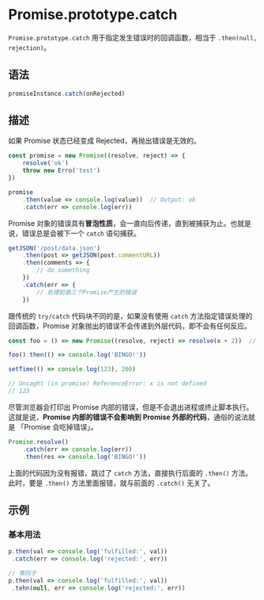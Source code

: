 # Promise.prototype.catch

`Promise.prototype.catch` 用于指定发生错误时的回调函数，相当于 `.then(null, rejection)`。

## 语法

```js
promiseInstance.catch(onRejected)
```

## 描述

如果 Promise 状态已经变成 Rejected，再抛出错误是无效的。

```js
const promise = new Promise((resolve, reject) => {
    resolve('ok')
    throw new Erro('test')
})

promise
	.then(value => console.log(value))  // Output: ok
	.catch(err => console.log(err))
```

Promise 对象的错误具有**冒泡性质**，会一直向后传递，直到被捕获为止。也就是说，错误总是会被下一个 `catch` 语句捕获。

```js
getJSON('/post/data.json')
	.then(post => getJSON(post.commentURL))
    .then(comments => {
    	// do something
	})
    .catch(err => {
    	// 处理前面三个Promise产生的错误
	})
```

跟传统的 `try/catch` 代码块不同的是，如果没有使用 `catch` 方法指定错误处理的回调函数，Promise 对象抛出的错误不会传递到外层代码，即不会有任何反应。

```js
const foo = () => new Promise((resolve, reject) => resolve(x + 2))	// x 未声明

foo().then(() => console.log('BINGO!'))

setTime(() => console.log(123), 200)

// Uncaght (in promise) ReferenceError: x is not defined
// 123
```

尽管浏览器会打印出 Promise 内部的错误，但是不会退出进程或终止脚本执行。这就是说，**Promise 内部的错误不会影响到 Promise 外部的代码**，通俗的说法就是 「Promise 会吃掉错误」。

```js
Promise.resolve()
	.catch(err => console.log(err))
	.then(res => console.log('BINGO!'))
```

上面的代码因为没有报错，跳过了 `catch` 方法，直接执行后面的 `.then()` 方法。此时，要是 `.then()` 方法里面报错，就与前面的 `.catch()` 无关了。

## 示例

### 基本用法

```js
p.then(val => console.log('fulfilled:', val))
 .catch(err => console.log('rejected:', err))

// 等同于
p.then(val => console.log('fulfilled:', val))
 .tehn(null, err => console.log('rejected:', err))
```